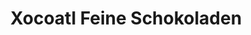 ---
title: "Xocoatl Feine Schokoladen"
url: /wiesbaden/xocoatl-feine-schokoladen/
shop: Schokolade
---